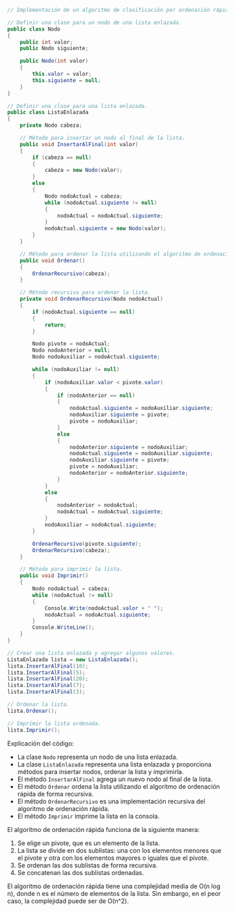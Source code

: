 ```c#
// Implementación de un algoritmo de clasificación por ordenación rápida en C#.

// Definir una clase para un nodo de una lista enlazada.
public class Nodo
{
    public int valor;
    public Nodo siguiente;

    public Nodo(int valor)
    {
        this.valor = valor;
        this.siguiente = null;
    }
}

// Definir una clase para una lista enlazada.
public class ListaEnlazada
{
    private Nodo cabeza;

    // Método para insertar un nodo al final de la lista.
    public void InsertarAlFinal(int valor)
    {
        if (cabeza == null)
        {
            cabeza = new Nodo(valor);
        }
        else
        {
            Nodo nodoActual = cabeza;
            while (nodoActual.siguiente != null)
            {
                nodoActual = nodoActual.siguiente;
            }
            nodoActual.siguiente = new Nodo(valor);
        }
    }

    // Método para ordenar la lista utilizando el algoritmo de ordenación rápida.
    public void Ordenar()
    {
        OrdenarRecursivo(cabeza);
    }

    // Método recursivo para ordenar la lista.
    private void OrdenarRecursivo(Nodo nodoActual)
    {
        if (nodoActual.siguiente == null)
        {
            return;
        }

        Nodo pivote = nodoActual;
        Nodo nodoAnterior = null;
        Nodo nodoAuxiliar = nodoActual.siguiente;

        while (nodoAuxiliar != null)
        {
            if (nodoAuxiliar.valor < pivote.valor)
            {
                if (nodoAnterior == null)
                {
                    nodoActual.siguiente = nodoAuxiliar.siguiente;
                    nodoAuxiliar.siguiente = pivote;
                    pivote = nodoAuxiliar;
                }
                else
                {
                    nodoAnterior.siguiente = nodoAuxiliar;
                    nodoActual.siguiente = nodoAuxiliar.siguiente;
                    nodoAuxiliar.siguiente = pivote;
                    pivote = nodoAuxiliar;
                    nodoAnterior = nodoAnterior.siguiente;
                }
            }
            else
            {
                nodoAnterior = nodoActual;
                nodoActual = nodoActual.siguiente;
            }
            nodoAuxiliar = nodoActual.siguiente;
        }

        OrdenarRecursivo(pivote.siguiente);
        OrdenarRecursivo(cabeza);
    }

    // Método para imprimir la lista.
    public void Imprimir()
    {
        Nodo nodoActual = cabeza;
        while (nodoActual != null)
        {
            Console.Write(nodoActual.valor + " ");
            nodoActual = nodoActual.siguiente;
        }
        Console.WriteLine();
    }
}

// Crear una lista enlazada y agregar algunos valores.
ListaEnlazada lista = new ListaEnlazada();
lista.InsertarAlFinal(10);
lista.InsertarAlFinal(5);
lista.InsertarAlFinal(20);
lista.InsertarAlFinal(7);
lista.InsertarAlFinal(3);

// Ordenar la lista.
lista.Ordenar();

// Imprimir la lista ordenada.
lista.Imprimir();
```

Explicación del código:

* La clase `Nodo` representa un nodo de una lista enlazada.
* La clase `ListaEnlazada` representa una lista enlazada y proporciona métodos para insertar nodos, ordenar la lista y imprimirla.
* El método `InsertarAlFinal` agrega un nuevo nodo al final de la lista.
* El método `Ordenar` ordena la lista utilizando el algoritmo de ordenación rápida de forma recursiva.
* El método `OrdenarRecursivo` es una implementación recursiva del algoritmo de ordenación rápida.
* El método `Imprimir` imprime la lista en la consola.

El algoritmo de ordenación rápida funciona de la siguiente manera:

1. Se elige un pivote, que es un elemento de la lista.
2. La lista se divide en dos sublistas: una con los elementos menores que el pivote y otra con los elementos mayores o iguales que el pivote.
3. Se ordenan las dos sublistas de forma recursiva.
4. Se concatenan las dos sublistas ordenadas.

El algoritmo de ordenación rápida tiene una complejidad media de O(n log n), donde n es el número de elementos de la lista. Sin embargo, en el peor caso, la complejidad puede ser de O(n^2).